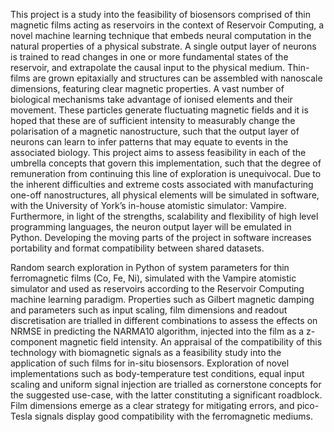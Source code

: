 This project is a study into the feasibility of biosensors comprised of thin magnetic films acting
as reservoirs in the context of Reservoir Computing, a novel machine learning technique that
embeds neural computation in the natural properties of a physical substrate. A single output
layer of neurons is trained to read changes in one or more fundamental states of the reservoir,
and extrapolate the causal input to the physical medium. Thin-films are grown epitaxially and
structures can be assembled with nanoscale dimensions, featuring clear magnetic properties. A
vast number of biological mechanisms take advantage of ionised elements and their movement.
These particles generate fluctuating magnetic fields and it is hoped that these are of sufficient
intensity to measurably change the polarisation of a magnetic nanostructure, such that the
output layer of neurons can learn to infer patterns that may equate to events in the associated
biology. This project aims to assess feasibility in each of the umbrella concepts that govern this
implementation, such that the degree of remuneration from continuing this line of exploration is
unequivocal. Due to the inherent difficulties and extreme costs associated with manufacturing
one-off nanostructures, all physical elements will be simulated in software, with the University of
York’s in-house atomistic simulator: Vampire. Furthermore, in light of the strengths, scalability
and flexibility of high level programming languages, the neuron output layer will be emulated
in Python. Developing the moving parts of the project in software increases portability and
format compatibility between shared datasets.

Random search exploration in Python of system parameters for thin ferromagnetic films (Co, Fe, Ni), simulated with the Vampire atomistic simulator and used as reservoirs according to the Reservoir Computing machine learning paradigm. Properties such as Gilbert magnetic damping and parameters such as input scaling, film dimensions and readout discretisation are trialled in different combinations to assess the effects on NRMSE in predicting the NARMA10 algorithm, injected into the film as a z-component magnetic field intensity. An appraisal of the compatibility of this technology with biomagnetic signals as a feasibility study into the application of such films for in-situ biosensors. Exploration of novel implementations such as body-temperature test conditions, equal input scaling and uniform signal injection are trialled as cornerstone concepts for the suggested use-case, with the latter constituting a significant roadblock. Film dimensions emerge as a clear strategy for mitigating errors, and pico-Tesla signals display good compatibility with the ferromagnetic mediums. 
